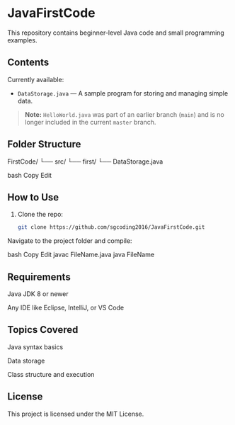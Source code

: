 # JavaFirstCode

This repository contains beginner-level Java code and small programming examples.

## Contents

Currently available:

- `DataStorage.java` — A sample program for storing and managing simple data.

> **Note:** `HelloWorld.java` was part of an earlier branch (`main`) and is no longer included in the current `master` branch.

## Folder Structure

FirstCode/
└── src/
└── first/
└── DataStorage.java

bash
Copy
Edit

## How to Use

1. Clone the repo:
   ```bash
   git clone https://github.com/sgcoding2016/JavaFirstCode.git
Navigate to the project folder and compile:

bash
Copy
Edit
javac FileName.java
java FileName

## Requirements
Java JDK 8 or newer

Any IDE like Eclipse, IntelliJ, or VS Code

## Topics Covered
Java syntax basics

Data storage

Class structure and execution

## License
This project is licensed under the MIT License.
